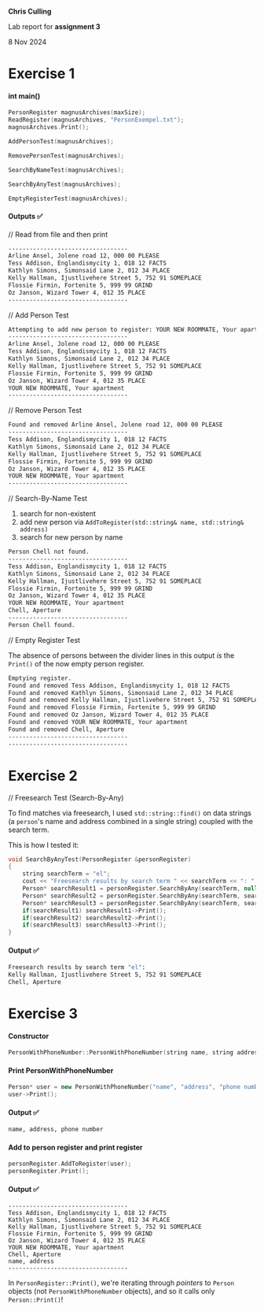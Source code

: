 **Chris Culling**

Lab report for **assignment 3**

8 Nov 2024

# Exercise 1

#### int main()
```cpp
PersonRegister magnusArchives(maxSize);
ReadRegister(magnusArchives, "PersonExempel.txt");
magnusArchives.Print();

AddPersonTest(magnusArchives);

RemovePersonTest(magnusArchives);

SearchByNameTest(magnusArchives);

SearchByAnyTest(magnusArchives);

EmptyRegisterTest(magnusArchives);
```

#### Outputs ✅
// Read from file and then print
```cmd
----------------------------------
Arline Ansel, Jolene road 12, 000 00 PLEASE
Tess Addison, Englandismycity 1, 018 12 FACTS
Kathlyn Simons, Simonsaid Lane 2, 012 34 PLACE
Kelly Hallman, Ijustlivehere Street 5, 752 91 SOMEPLACE
Flossie Firmin, Fortenite 5, 999 99 GRIND
Oz Janson, Wizard Tower 4, 012 35 PLACE
----------------------------------
```
// Add Person Test
```cmd
Attempting to add new person to register: YOUR NEW ROOMMATE, Your apartment
----------------------------------
Arline Ansel, Jolene road 12, 000 00 PLEASE
Tess Addison, Englandismycity 1, 018 12 FACTS
Kathlyn Simons, Simonsaid Lane 2, 012 34 PLACE
Kelly Hallman, Ijustlivehere Street 5, 752 91 SOMEPLACE
Flossie Firmin, Fortenite 5, 999 99 GRIND
Oz Janson, Wizard Tower 4, 012 35 PLACE
YOUR NEW ROOMMATE, Your apartment
----------------------------------
```
// Remove Person Test
```cmd
Found and removed Arline Ansel, Jolene road 12, 000 00 PLEASE
----------------------------------
Tess Addison, Englandismycity 1, 018 12 FACTS
Kathlyn Simons, Simonsaid Lane 2, 012 34 PLACE
Kelly Hallman, Ijustlivehere Street 5, 752 91 SOMEPLACE
Flossie Firmin, Fortenite 5, 999 99 GRIND
Oz Janson, Wizard Tower 4, 012 35 PLACE
YOUR NEW ROOMMATE, Your apartment
----------------------------------
```
// Search-By-Name Test
1. search for non-existent
2. add new person via `AddToRegister(std::string& name, std::string& address)`
3. search for new person by name
```cmd
Person Chell not found.
----------------------------------
Tess Addison, Englandismycity 1, 018 12 FACTS
Kathlyn Simons, Simonsaid Lane 2, 012 34 PLACE
Kelly Hallman, Ijustlivehere Street 5, 752 91 SOMEPLACE
Flossie Firmin, Fortenite 5, 999 99 GRIND
Oz Janson, Wizard Tower 4, 012 35 PLACE
YOUR NEW ROOMMATE, Your apartment
Chell, Aperture
----------------------------------
Person Chell found.
```

// Empty Register Test

The absence of persons between the divider lines in this output *is* the `Print()` of the now empty person register.
```cmd
Emptying register.
Found and removed Tess Addison, Englandismycity 1, 018 12 FACTS
Found and removed Kathlyn Simons, Simonsaid Lane 2, 012 34 PLACE
Found and removed Kelly Hallman, Ijustlivehere Street 5, 752 91 SOMEPLACE
Found and removed Flossie Firmin, Fortenite 5, 999 99 GRIND
Found and removed Oz Janson, Wizard Tower 4, 012 35 PLACE
Found and removed YOUR NEW ROOMMATE, Your apartment
Found and removed Chell, Aperture
----------------------------------
----------------------------------
```

# Exercise 2
// Freesearch Test (Search-By-Any)

To find matches via freesearch, I used `std::string::find()` on data strings (a `person`'s name and address combined in a single string) coupled with the search term.

This is how I tested it:

```cpp
void SearchByAnyTest(PersonRegister &personRegister)
{
    string searchTerm = "el";
    cout << "Freesearch results by search term " << searchTerm << ": " << endl;
    Person* searchResult1 = personRegister.SearchByAny(searchTerm, nullptr);
    Person* searchResult2 = personRegister.SearchByAny(searchTerm, searchResult1);
    Person* searchResult3 = personRegister.SearchByAny(searchTerm, searchResult2);
    if(searchResult1) searchResult1->Print();
    if(searchResult2) searchResult2->Print();
    if(searchResult3) searchResult3->Print();
}
```

#### Output ✅
```cmd
Freesearch results by search term "el":
Kelly Hallman, Ijustlivehere Street 5, 752 91 SOMEPLACE
Chell, Aperture
```

# Exercise 3

#### Constructor
```cpp
PersonWithPhoneNumber::PersonWithPhoneNumber(string name, string address, string phoneNumber) : Person{name, address}, phoneNumber{phoneNumber} {}
```

#### Print PersonWithPhoneNumber
```cpp
Person* user = new PersonWithPhoneNumber("name", "address", "phone number");
user->Print();
```
#### Output ✅
```cmd
name, address, phone number
```

#### Add to person register and print register
```cpp
personRegister.AddToRegister(user);
personRegister.Print();
```
#### Output ✅
```
----------------------------------
Tess Addison, Englandismycity 1, 018 12 FACTS
Kathlyn Simons, Simonsaid Lane 2, 012 34 PLACE
Kelly Hallman, Ijustlivehere Street 5, 752 91 SOMEPLACE
Flossie Firmin, Fortenite 5, 999 99 GRIND
Oz Janson, Wizard Tower 4, 012 35 PLACE
YOUR NEW ROOMMATE, Your apartment
Chell, Aperture
name, address
----------------------------------
```
In `PersonRegister::Print()`, we're iterating through *pointers* to `Person` objects (not `PersonWithPhoneNumber` objects), and so it calls only `Person::Print()`!